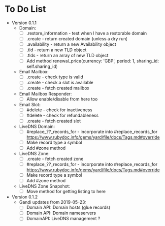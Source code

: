 # To Do List

* Version 0.1.1
  * Domain:
    * [ ] .restore_information - test when I have a restorable domain
    * [ ] .create - return created domain (unless a dry run)
    * [ ] .availability - return a new Availability object
    * [ ] .tld - return a new TLD object
    * [ ] .tlds - return an array of new TLD object
    * [ ] Add method
          renewal_price(currency: 'GBP', period: 1, sharing_id: self.sharing_id)
  * Email Mailbox:
    * [ ] .create - check type is valid
    * [ ] .create - check a slot is available
    * [ ] .create - fetch created mailbox
  * Email Mailbox Responder:
    * [ ] Allow enable/disable from here too
  * Email Slot:
    * [ ] #delete - check for inactiveness
    * [ ] #delete - check for refundableness
    * [ ] .create - fetch created slot
  * LiveDNS Domain:
    * [ ] #replace_??_records_for - incorporate into #replace_records_for
          <https://www.rubydoc.info/gems/yard/file/docs/Tags.md#override>
    * [ ] Make record type a symbol
    * [ ] Add #zone method
  * LiveDNS Zone:
    * [ ] .create - fetch created zone
    * [ ] #replace_??_records_for - incorporate into #replace_records_for
          <https://www.rubydoc.info/gems/yard/file/docs/Tags.md#override>
    * [ ] Make record type a symbol
    * [ ] Add #zone method
  * LiveDNS Zone Snapshot:
    * [ ] Move method for getting listing to here

* Version 0.1.2
  * Gandi updates from 2019-05-23:
    * [ ] Domain API: Domain hosts (glue records)
    * [ ] Domain API: Domain nameservers
    * [ ] DomainAPI: LiveDNS management ?
